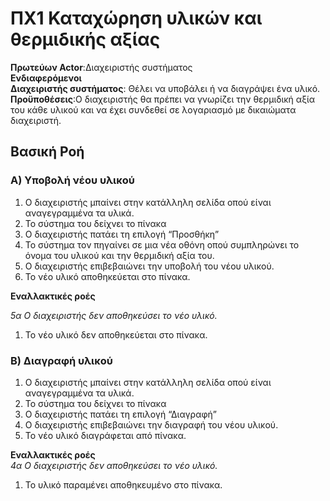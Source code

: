# ΠΧ1 Καταχώρηση υλικών και θερμιδικής αξίας   
**Πρωτεύων Actor**:Διαχειριστής συστήματος  
**Ενδιαφερόμενοι**  
**Διαχειριστής συστήματος**: Θέλει να υποβάλει ή να διαγράψει ένα υλικό.  
**Προϋποθέσεις**:Ο διαχειριστής θα πρέπει να γνωρίζει την θερμιδική αξία του κάθε υλικού και να έχει συνδεθεί σε λογαριασμό με δικαιώματα διαχειριστή.  
## Βασική Ροή  
### Α) Υποβολή νέου υλικού  
1. Ο διαχειριστής μπαίνει στην κατάλληλη σελίδα οπού είναι αναγεγραμμένα τα υλικά.
2. Το σύστημα του δείχνει το πίνακα 
3. Ο διαχειριστής πατάει τη επιλογή “Προσθήκη”
4. Το σύστημα τον πηγαίνει σε μια νέα οθόνη οπού συμπληρώνει το όνομα του υλικού και την θερμιδική αξία του.
5. Ο διαχειριστής επιβεβαιώνει την υποβολή του νέου υλικού.
6. Το νέο υλικό αποθηκεύεται στο πίνακα.  

**Εναλλακτικές ροές**  

*5α Ο διαχειριστής δεν αποθηκεύσει το νέο υλικό.*  
1. Το νέο υλικό δεν αποθηκεύεται στο πίνακα.  

### Β) Διαγραφή υλικού   

1. Ο διαχειριστής μπαίνει στην κατάλληλη σελίδα οπού είναι αναγεγραμμένα τα υλικά.
2. Το σύστημα του δείχνει το πίνακα 
3. Ο διαχειριστής πατάει τη επιλογή “Διαγραφή”
4. Ο διαχειριστής επιβεβαιώνει την διαγραφή του νέου υλικού.
5. Το νέο υλικό διαγράφεται από πίνακα.  

**Εναλλακτικές ροές**  
*4α Ο διαχειριστής δεν αποθηκεύσει το νέο υλικό.*  
1. Το υλικό παραμένει αποθηκευμένο στο πίνακα.	
